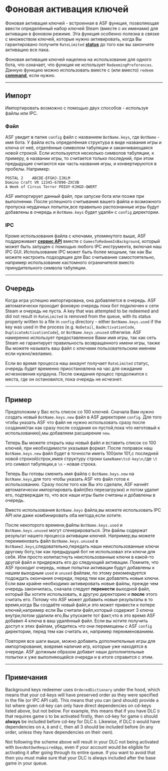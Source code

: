 # Фоновая активация ключей

Фоновая активация ключей - встроенная в ASF функция, позволяющая ввести определённый набор ключей Steam (вместе с их именами) для активации в фоновом режиме. Эта функция особенно полезна в связке с множеством ключей, которые нужно активировать, когда Вы гарантировано получите `RateLimited` **[status](https://github.com/JustArchi/ArchiSteamFarm/wiki/FAQ#what-is-the-meaning-of-status-when-redeeming-a-key)** до того как вы закончите активацию все пака.

Фоновая активация ключей нацелена на использование для одного бота, что означает, что функция не использует `RedeemingPreferences`. Данную функцию можно использовать вместе с (или вместо) `redeem` **[command](https://github.com/JustArchi/ArchiSteamFarm/wiki/Commands)**, если нужно.

* * *

## Импорт

Импортировать возможно с помощью двух способов - используя файлы или IPC.

### Файл

ASF увидит в папке `config` файл с названием `BotName.keys`, где `BotName` - имя бота. У файла есть определённая структура в виде названия игры и ключа от неё, отделённые символом табуляции и заканчивающаяся новой строкой. Если используется несколько символов табуляции, к примеру, в названии игры, то считается только последний, при этом предыдущие считаются как часть названия игры, и конвертируются в пробелы. Например:

    POSTAL 2    ABCDE-EFGHJ-IJKLM
    Domino Craft VR 12345-67890-ZXCVB
    A Week of Circus Terror POIUY-KJHGD-QWERT
    

ASF импортирует данный файл, при запуске бота или позже при выполнении. После успешного считывания вашего файла и возможного пропуска неудачных попыток,все правильно распознанные игры будут добавлены в очередь и `BotName.keys` будет удалён с `config` директории.

### IPC

Кроме использования файла с ключами, упомянутого выше, ASF поддерживает **[сервис API](https://github.com/JustArchi/ArchiSteamFarm/wiki/IPC#post-apigamestoredeeminbackgroundbotname)** вместе с `GamesToRedeemInBackground`, который может быть запущен с помощью любого IPC инструмента, включая наш IPC GUI. Использование IPC может быть более мощным, так как Вы можете настроить подходящее для Вас считывание самостоятельно, например использование кастомного ограничителя вместо принудительного символа табуляции.

* * *

## Очередь

Когда игра успешно импортирована, она добавляется в очередь. ASF автоматически проходит фоновую очередь пока бот подключен к сети Steam и очередь не пуста. A key that was attempted to be redeemed and did not result in `RateLimited` is removed from the queue, with its status properly written to a file in `config` directory - either `BotName.keys.used` if the key was used in the process (e.g. `NoDetail`, `BadActivationCode`, `DuplicateActivationCode`), or `BotName.keys.unused` otherwise. ASF намеренно использует предоставленное Вами имя игры, так как сеть Steam не гарантирует правильность возвращенного имени игры, также Вы можете называть ваш файл с ключами пользовательским именем если нужно/желаемо.

Если во время процесса наш аккаунт получает `RateLimited` статус, очередь будет временно приостановлена на час для ожидания исчезновения кулдауна. После ожидания процесс продолжится с места, где он остановился, пока очередь не исчезнет.

* * *

## Пример

Предположим у Вас есть список со 100 ключей. Сначала Вам нужно создать новый `BotName.keys.new` файл в ASF директории `config`. Для того чтобы указать ASF что файл не нужно использовать сразу после создания(так как сразу после создания он пустой,пока что неготовый к использованию),мы добавляем расширение `new`.

Теперь Вы можете открыть наш новый файл и вставить список со 100 ключей, при необходимости указывая формат. После поправок наш `BotName.keys.new` файл будет в точности иметь 100(или 101,с последней новой строкой)строк,имея структуру строки `GameName\tcd-key\n`,где `\t` это символ табуляции,а `\n` - новая строка.

Теперь Вы готовы сменить имя файла с `BotName.keys.new` на `BotName.keys`,для того чтобы указать ASF что файл готов к использованию. Сразу после того как Вы это сделали, ASF начнёт автоматически импортировать файл(без перезагрузки) и потом удалит его, подтверждая то, что все наши игры были считаны и добавлены в очередь.

Вместо использования `BotName.keys` файла,вы можете использовать IPC API или даже комбинировать оба метода,если хотите.

После некоторого времени,файлы `BotName.keys.used` и `BotName.keys.unused` могут сгенерироваться. Эти файлы содержат результат нашего процесса активации ключей. Например,вы можете переименовать файл `BotName.keys.unused` в `BotName2.keys`,следовательно,передать наши неиспользованные ключи другому боту,так как предыдущий бот не использовал эти ключи для себя. Или просто копипастнуть неиспользованные ключи в какой-то другой файл и придержать его до следующей активации. Помните, что ASF проходит очередь, новые попытки активации будут добавлены к нашим выходным `used` и `unused` файлам, по этому рекомендуется подождать окончания очереди, перед тем как добавлять новые ключи. Если вам крайне необходимо активировать новые файлы, прежде чем очередь закончилась, сначала следует **перенести** выходной файл, который Вы хотите использовать, в другую директорию и **после** этого считать его. Потому что ASF может добавить новые результаты в то время,когда Вы создаёте новый файл,и это может привести к потере ключей,например если Вы считали файл,который содержит 3 ключа внутри,потом удалили его,Вы упускаете тот факт,что в это время ASF добавил 4 ключа в ваш удалённый файл. Если вы хотите получить доступ к этих файлам, убедитесь что они перемещены с ASF `config` директории, перед тем как считать их, например переименованием.

Повторяя все шаги выше, можно добавить дополнительные игры для импортирования, вовремя наличия игр, которые уже находятся в очереди. ASF должным образом добавит наши дополнительные попытки к уже выполняющейся очереди и в итоге справится с этим.

* * *

## Примечания

Background keys redeemer uses `OrderedDictionary` under the hood, which means that your cd-keys will have preserved order as they were specified in the file (or IPC API call). This means that you can (and should) provide a list where given cd-key can only have direct dependencies on cd-keys listed above, but not below. For example, this means that if you have DLC `D` that requires game `G` to be activated firstly, then cd-key for game `G` should **always** be included before cd-key for DLC `D`. Likewise, if DLC `D` would have dependencies on `A`, `B` and `C`, then all 3 should be included before (in any order, unless they have dependencies on their own).

Not following the scheme above will result in your DLC not being activated with `DoesNotOwnRequiredApp`, even if your account would be eligible for activating it after going through its entire queue. If you want to avoid that then you must make sure that your DLC is always included after the base game in your queue.